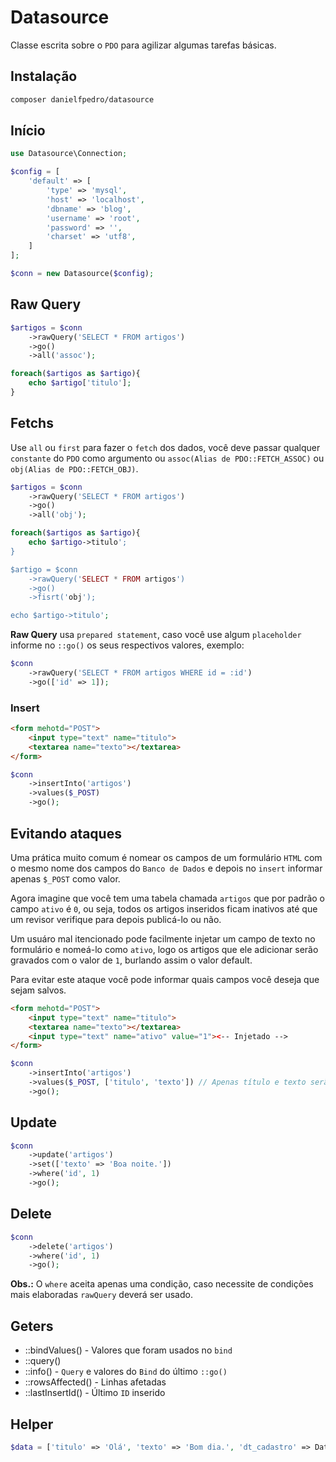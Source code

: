 # Datasource
Classe escrita sobre o `PDO` para agilizar algumas tarefas básicas.

## Instalação
```bash
composer danielfpedro/datasource
```

## Início
```php
use Datasource\Connection;

$config = [
	'default' => [
		'type' => 'mysql',
		'host' => 'localhost',
		'dbname' => 'blog',
		'username' => 'root',
		'password' => '',
		'charset' => 'utf8',
	]
];

$conn = new Datasource($config);
```

## Raw Query
```php
$artigos = $conn
	->rawQuery('SELECT * FROM artigos')
	->go()
	->all('assoc');

foreach($artigos as $artigo){
	echo $artigo['titulo'];
}
```
## Fetchs
Use `all` ou `first` para fazer o `fetch` dos dados, você deve passar qualquer `constante` do `PDO` como argumento ou `assoc(Alias de PDO::FETCH_ASSOC)` ou `obj(Alias de PDO::FETCH_OBJ)`.
```php
$artigos = $conn
	->rawQuery('SELECT * FROM artigos')
	->go()
	->all('obj');

foreach($artigos as $artigo){
	echo $artigo->titulo';
}

$artigo = $conn
	->rawQuery('SELECT * FROM artigos')
	->go()
	->fisrt('obj');

echo $artigo->titulo';

```

**Raw Query** usa `prepared statement`, caso você use algum `placeholder` informe no `::go()` os seus respectivos valores, exemplo:
```php
$conn
	->rawQuery('SELECT * FROM artigos WHERE id = :id')
	->go(['id' => 1]);

```
### Insert
```html
<form mehotd="POST">
	<input type="text" name="titulo">
	<textarea name="texto"></textarea>
</form>
```
```php
$conn
	->insertInto('artigos')
	->values($_POST)
	->go();
````

## Evitando ataques

Uma prática muito comum é nomear os campos de um formulário `HTML` com o mesmo nome dos campos do `Banco de Dados` e depois no `insert` informar apenas `$_POST` como valor.

Agora imagine que você tem uma tabela chamada `artigos` que por padrão o campo `ativo` é `0`, ou seja, todos os artigos inseridos ficam inativos até que um revisor verifique para depois publicá-lo ou não.

Um usuáro mal itencionado pode facilmente injetar um campo de texto no formulário e nomeá-lo como `ativo`, logo os artigos que ele adicionar serão gravados com o valor de `1`, burlando assim o valor default.

Para evitar este ataque você pode informar quais campos você deseja que sejam salvos.
```html
<form mehotd="POST">
	<input type="text" name="titulo">
	<textarea name="texto"></textarea>
	<input type="text" name="ativo" value="1"><-- Injetado -->
</form>
```
```php
$conn
	->insertInto('artigos')
	->values($_POST, ['titulo', 'texto']) // Apenas título e texto serão salvos.
	->go();
```

## Update
```php
$conn
	->update('artigos')
	->set(['texto' => 'Boa noite.'])
	->where('id', 1)
	->go();
```
## Delete
```php
$conn
	->delete('artigos')
	->where('id', 1)
	->go();
```

**Obs.:** O `where` aceita apenas uma condição, caso necessite de condições mais elaboradas `rawQuery` deverá ser usado.

## Geters
* ::bindValues() - Valores que foram usados no `bind`
* ::query()
* ::info() - `Query` e valores do `Bind` do último `::go()`
* ::rowsAffected() - Linhas afetadas
* ::lastInsertId() - Último `ID` inserido

## Helper
```php
$data = ['titulo' => 'Olá', 'texto' => 'Bom dia.', 'dt_cadastro' => Datasource::now()];
```